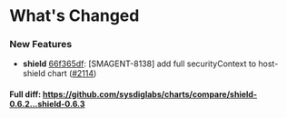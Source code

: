 # What's Changed

### New Features
- **shield** [66f365df](https://github.com/sysdiglabs/charts/commit/66f365df382b47efa21dcd580c26da2769c8e9b8): [SMAGENT-8138] add full securityContext to host-shield chart ([#2114](https://github.com/sysdiglabs/charts/issues/2114))
#### Full diff: https://github.com/sysdiglabs/charts/compare/shield-0.6.2...shield-0.6.3
